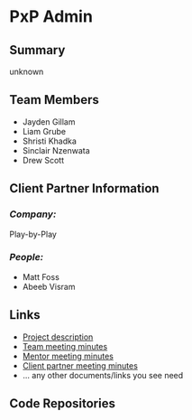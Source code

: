 # PxP Admin

## **Summary**

unknown

## **Team Members**

- Jayden Gillam
- Liam Grube
- Shristi Khadka
- Sinclair Nzenwata
- Drew Scott

## **Client Partner Information**

### *Company:*
Play-by-Play

### *People:*
- Matt Foss
- Abeeb Visram

## **Links**

- [Project description](ProjectDescription.md)
- [Team meeting minutes](MeetingMinutes/Team)
- [Mentor meeting minutes](MeetingMinutes/Mentor)
- [Client partner meeting minutes](MeetingMinutes/ClientPartner)
- ... any other documents/links you see need

## **Code Repositories**


